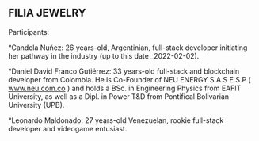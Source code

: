 FILIA JEWELRY
------------------

Participants:

°Candela Nuñez: 26 years-old, Argentinian, full-stack developer initiating her pathway in the industry (up to this date _2022-02-02).

°Daniel David Franco Gutiérrez: 33 years-old full-stack and blockchain developer from Colombia. He is Co-Founder of NEU ENERGY S.A.S E.S.P ( www.neu.com.co ) and holds a BSc. in Engineering Physics from EAFIT University, as well as a Dipl. in Power T&D from Pontifical Bolivarian University (UPB).

°Leonardo Maldonado: 27 years-old Venezuelan, rookie full-stack developer and videogame entusiast.
